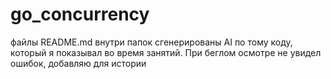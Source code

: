 # go_concurrency

файлы README.md внутри папок сгенерированы AI по тому коду, который я показывал во время занятий. При беглом осмотре не
увидел ошибок, добавляю для истории